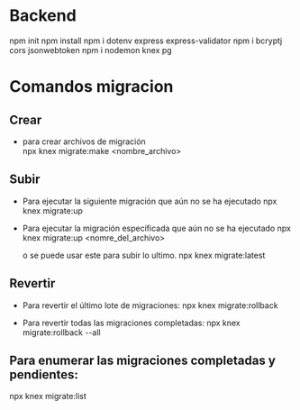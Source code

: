 # Backend
npm init
npm install
npm i dotenv express express-validator
npm i bcryptj cors jsonwebtoken
npm i nodemon knex pg


# Comandos migracion

## Crear
- para crear archivos de migración  
npx knex migrate:make <nombre_archivo>

## Subir
- Para ejecutar la siguiente migración que aún no se ha ejecutado
npx knex migrate:up

- Para ejecutar la migración especificada que aún no se ha ejecutado
npx knex migrate:up <nomre_del_archivo>

  o se puede usar este para subir lo ultimo. 
npx knex migrate:latest


## Revertir
- Para revertir el último lote de migraciones:
npx knex migrate:rollback

- Para revertir todas las migraciones completadas:
npx knex migrate:rollback --all


## Para enumerar las migraciones completadas y pendientes:
npx knex migrate:list
